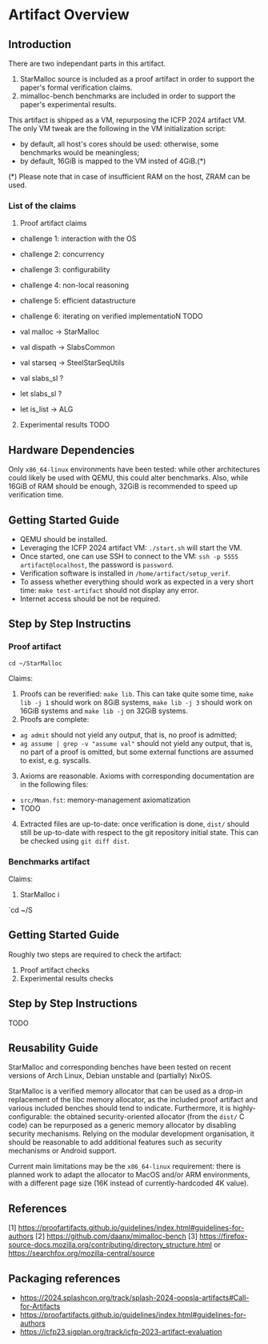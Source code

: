 # Artifact Overview

## Introduction

There are two independant parts in this artifact.
1. StarMalloc source is included as a proof artifact in order to support the paper's formal verification claims.
2. mimalloc-bench benchmarks are included in order to support the paper's experimental results.

This artifact is shipped as a VM, repurposing the ICFP 2024 artifact VM. The only VM tweak are the following in the VM initialization script:
- by default, all host's cores should be used: otherwise, some benchmarks would be meaningless;
- by default, 16GiB is mapped to the VM insted of 4GiB.(*)

(*) Please note that in case of insufficient RAM on the host, ZRAM can be used.

### List of the claims

1. Proof artifact claims
+ challenge 1: interaction with the OS
+ challenge 2: concurrency
+ challenge 3: configurability
+ challenge 4: non-local reasoning
+ challenge 5: efficient datastructure
+ challenge 6: iterating on verified implementatioN
TODO

+ val malloc -> StarMalloc
+ val dispath -> SlabsCommon
+ val starseq -> SteelStarSeqUtils
+ val slabs_sl ?
+ let slabs_sl ?
+ let is_list -> ALG

2. Experimental results
TODO

## Hardware Dependencies

Only `x86_64-linux` environments have been tested: while other architectures could likely be used with QEMU, this could alter benchmarks.
Also, while 16GiB of RAM should be enough, 32GiB is recommended to speed up verification time.

## Getting Started Guide

- QEMU should be installed.
- Leveraging the ICFP 2024 artifact VM: `./start.sh` will start the VM.
- Once started, one can use SSH to connect to the VM: `ssh -p 5555 artifact@localhost`, the password is `password`.
- Verification software is installed in `/home/artifact/setup_verif`.
- To assess whether everything should work as expected in a very short time: `make test-artifact` should not display any error.
- Internet access should be not be required.

## Step by Step Instructins

### Proof artifact

`cd ~/StarMalloc`

Claims:
1. Proofs can be reverified: `make lib`. This can take quite some time, `make lib -j 1` should work on 8GiB systems, `make lib -j 3` should work on 16GiB systems and `make lib -j` on 32GiB systems.
2. Proofs are complete:
  + `ag admit` should not yield any output, that is, no proof is admitted;
  + `ag assume | grep -v "assume val"` should not yield any output, that is, no part of a proof is omitted, but some external functions are assumed to exist, e.g. syscalls.
3. Axioms are reasonable. Axioms with corresponding documentation are in the following files:
  + `src/Mman.fst`: memory-management axiomatization
  + TODO
4. Extracted files are up-to-date: once verification is done, `dist/` should still be up-to-date with respect to the git repository initial state. This can be checked using `git diff dist`.

### Benchmarks artifact


Claims:
1. StarMalloc i

`cd ~/S

## Getting Started Guide
Roughly two steps are required to check the artifact:
1. Proof artifact checks
2. Experimental results checks

## Step by Step Instructions
TODO

## Reusability Guide
StarMalloc and corresponding benches have been tested on recent versions of Arch Linux, Debian unstable and (partially) NixOS.

StarMalloc is a verified memory allocator that can be used as a drop-in replacement of the libc memory allocator, as the included proof artifact and various included benches should tend to indicate.
Furthermore, it is highly-configurable: the obtained security-oriented allocator (from the `dist/` C code) can be repurposed as a generic memory allocator by disabling security mechanisms.
Relying on the modular development organisation, it should be reasonable to add additional features such as security mechanisms or Android support.

Current main limitations may be the `x86_64-linux` requirement: there is planned work to adapt the allocator to MacOS and/or ARM environments, with a different page size (16K instead of currently-hardcoded 4K value).

## References

[1] https://proofartifacts.github.io/guidelines/index.html#guidelines-for-authors
[2] https://github.com/daanx/mimalloc-bench
[3] https://firefox-source-docs.mozilla.org/contributing/directory_structure.html or https://searchfox.org/mozilla-central/source

## Packaging references
- https://2024.splashcon.org/track/splash-2024-oopsla-artifacts#Call-for-Artifacts
- https://proofartifacts.github.io/guidelines/index.html#guidelines-for-authors
- https://icfp23.sigplan.org/track/icfp-2023-artifact-evaluation


